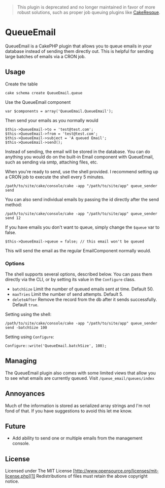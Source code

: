 > This plugin is deprecated and no longer maintained in favor of more robust solutions, such as
> proper job queuing plugins like [CakeResque](https://github.com/kamisama/Cake-Resque).

# QueueEmail

QueueEmail is a CakePHP plugin that allows you to queue emails in your database
instead of sending them directly out. This is helpful for sending large batches
of emails via a CRON job.

## Usage

Create the table

    cake schema create QueueEmail.queue

Use the QueueEmail component

    var $components = array('QueueEmail.QueueEmail');

Then send your emails as you normally would

    $this->QueueEmail->to = 'test@test.com';
    $this->QueueEmail->from = 'test@test.com';
    $this->QueueEmail->subject = 'A queued Email';
    $this->QueueEmail->send();

Instead of sending, the email will be stored in the database. You can do anything
you would do on the built-in Email component with QueueEmail, such as sending
via smtp, attaching files, etc.

When you're ready to send, use the shell provided. I recommend setting up a CRON
job to execute the shell every 5 minutes.

    /path/to/site/cake/console/cake -app "/path/to/site/app" queue_sender send

You can also send individual emails by passing the id directly after the send 
method:

    /path/to/site/cake/console/cake -app "/path/to/site/app" queue_sender send 12

If you have emails you don't want to queue, simply change the `$queue` var to
false.

    $this->QueueEmail->queue = false; // this email won't be queued

This will send the email as the regular EmailComponent normally would.

### Options

The shell supports several options, described below. You can pass them directly
via the CLI, or by setting its value in the `Configure` class.

* `batchSize` Limit the number of queued emails sent at time. Default 50.
* `maxTries` Limit the number of send attempts. Default 5.
* `deleteAfter` Remove the record from the db after it sends successfully. Default `true`.

Setting using the shell:
    
    /path/to/site/cake/console/cake -app "/path/to/site/app" queue_sender send -batchSize 100

Setting using `Configure`:

    Configure::write('QueueEmail.batchSize', 100);

## Managing

The QueueEmail plugin also comes with some limited views that allow you to see
what emails are currently queued. Visit `/queue_email/queues/index`

## Annoyances

Much of the information is stored as serialized array strings and I'm not fond
of that. If you have suggestions to avoid this let me know.

## Future

* Add ability to send one or multiple emails from the management console.

## License

Licensed under The MIT License
[http://www.opensource.org/licenses/mit-license.php][1]
Redistributions of files must retain the above copyright notice.

[1]: http://www.opensource.org/licenses/mit-license.php
